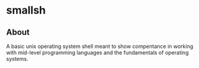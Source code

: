 # smallsh
## About
A basic unix operating system shell meant to show compentance in working with mid-level programming languages and the fundamentals of operating systems.
